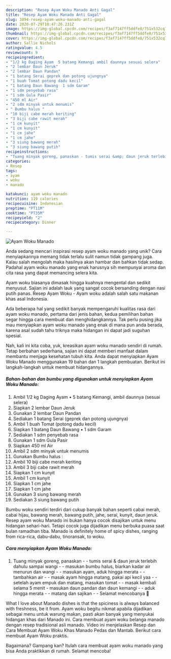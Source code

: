 ```yaml
---
description: "Resep Ayam Woku Manado Anti Gagal"
title: "Resep Ayam Woku Manado Anti Gagal"
slug: 3894-resep-ayam-woku-manado-anti-gagal
date: 2020-07-29T10:47:26.231Z
image: https://img-global.cpcdn.com/recipes/f3af7147ff5ddfe8/751x532cq70/ayam-woku-manado-foto-resep-utama.jpg
thumbnail: https://img-global.cpcdn.com/recipes/f3af7147ff5ddfe8/751x532cq70/ayam-woku-manado-foto-resep-utama.jpg
cover: https://img-global.cpcdn.com/recipes/f3af7147ff5ddfe8/751x532cq70/ayam-woku-manado-foto-resep-utama.jpg
author: Sallie Nichols
ratingvalue: 4.5
reviewcount: 9
recipeingredient:
- "1/2 kg Daging Ayam  5 batang Kemangi ambil daunnya sesuai selera"
- "2 lembar Daun Jeruk"
- "2 lembar Daun Pandan"
- "1 batang Serai geprek dan potong ujungnya"
- "1 buah Tomat potong dadu kecil"
- "1 batang Daun Bawang  1 sdm Garam"
- "1 sdm penyebab rasa"
- "1 sdm Gula Pasir"
- "450 ml Air"
- "2 sdm minyak untuk menumis"
- " Bumbu halus "
- "10 biji cabe merah keriting"
- "3 biji cabe rawit merah"
- "1 cm kunyit"
- "1 cm kunyit"
- "1 cm jahe"
- "1 cm jahe"
- "3 siung bawang merah"
- "3 siung bawang putih"
recipeinstructions:
- "Tuang minyak goreng, panaskan - tumis serai &amp; daun jeruk terlebih dahulu sampai wangi - masukan bumbu halus, biarkan kadar air menurun dan wangi - masukan ayam, aduk hingga merata - tambahkan air - masak ayam hingga matang, pakai api kecil yaa - setelah ayam empuk dan matang, masukan tomat - masak kembali selama 5 menit - masukan daun pandan dan daun kemangi - aduk hingga merata - matang dan sajikan  Selamat mencobanya 🤩"
categories:
- Resep
tags:
- ayam
- woku
- manado

katakunci: ayam woku manado 
nutrition: 119 calories
recipecuisine: Indonesian
preptime: "PT11M"
cooktime: "PT35M"
recipeyield: "2"
recipecategory: Dinner

---
```



![Ayam Woku Manado](https://img-global.cpcdn.com/recipes/f3af7147ff5ddfe8/751x532cq70/ayam-woku-manado-foto-resep-utama.jpg)

Anda sedang mencari inspirasi resep ayam woku manado yang unik? Cara menyiapkannya memang tidak terlalu sulit namun tidak gampang juga. Kalau salah mengolah maka hasilnya akan hambar dan bahkan tidak sedap. Padahal ayam woku manado yang enak harusnya sih mempunyai aroma dan cita rasa yang dapat memancing selera kita.

Ayam woku biasanya dimasak hingga kuahnya mengental dan sedikit menyusut. Sajian ini adalah lauk yang sangat cocok bersanding dengan nasi putih panas. Resep Ayam Woku - Ayam woku adalah salah satu makanan khas asal Indonesia.

Ada beberapa hal yang sedikit banyak mempengaruhi kualitas rasa dari ayam woku manado, pertama dari jenis bahan, kedua pemilihan bahan segar hingga cara membuat dan menghidangkannya. Tak perlu pusing jika mau menyiapkan ayam woku manado yang enak di mana pun anda berada, karena asal sudah tahu triknya maka hidangan ini dapat jadi suguhan spesial.


Nah, kali ini kita coba, yuk, kreasikan ayam woku manado sendiri di rumah. Tetap berbahan sederhana, sajian ini dapat memberi manfaat dalam membantu menjaga kesehatan tubuh kita. Anda dapat menyiapkan Ayam Woku Manado menggunakan 19 bahan dan 1 langkah pembuatan. Berikut ini langkah-langkah untuk membuat hidangannya.

<!--inarticleads1-->

##### Bahan-bahan dan bumbu yang digunakan untuk menyiapkan Ayam Woku Manado:

1. Ambil 1/2 kg Daging Ayam • 5 batang Kemangi, ambil daunnya (sesuai selera)
1. Siapkan 2 lembar Daun Jeruk
1. Gunakan 2 lembar Daun Pandan
1. Sediakan 1 batang Serai (geprek dan potong ujungnya)
1. Ambil 1 buah Tomat (potong dadu kecil)
1. Siapkan 1 batang Daun Bawang • 1 sdm Garam
1. Sediakan 1 sdm penyebab rasa
1. Gunakan 1 sdm Gula Pasir
1. Siapkan 450 ml Air
1. Ambil 2 sdm minyak untuk menumis
1. Gunakan  Bumbu halus :
1. Ambil 10 biji cabe merah keriting
1. Ambil 3 biji cabe rawit merah
1. Siapkan 1 cm kunyit
1. Ambil 1 cm kunyit
1. Siapkan 1 cm jahe
1. Siapkan 1 cm jahe
1. Gunakan 3 siung bawang merah
1. Sediakan 3 siung bawang putih


Bumbu woku sendiri terdiri dari cukup banyak bahan seperti cabai merah, cabai hijau, bawang merah, bawang putih, jahe, serai, kunyit, daun jeruk. Resep ayam woku Manado ini bukan hanya cocok disajikan untuk menu hidangan sehari-hari. Tetapi cocok juga dijadikan menu berbuka puasa saat bulan ramadhan tiba. Manado is definitely home of spicy dishes, ranging from rica-rica, dabu-dabu, tinoransak, to woku. 

<!--inarticleads2-->

##### Cara menyiapkan Ayam Woku Manado:

1. Tuang minyak goreng, panaskan - - tumis serai &amp; daun jeruk terlebih dahulu sampai wangi - - masukan bumbu halus, biarkan kadar air menurun dan wangi - - masukan ayam, aduk hingga merata - - tambahkan air - - masak ayam hingga matang, pakai api kecil yaa - - setelah ayam empuk dan matang, masukan tomat - - masak kembali selama 5 menit - masukan daun pandan dan daun kemangi - - aduk hingga merata - - matang dan sajikan -  - Selamat mencobanya 🤩


What I love about Manado dishes is that the spiciness is always balanced with freshness, be it from. Ayam woku begitu nikmat apabila dijadikan sebagai menu untuk warung makan, pasti akan banyak yang menyukai hidangan khas dari Manado ini. Cara membuat ayam woku belanga manado dengan resep tradisional asli manado. Video ini menjelaskan Resep dan Cara Membuat Ayam Woku Khas Manado Pedas dan Mantab. Berikut cara membuat Ayam Woku praktis. 

Bagaimana? Gampang kan? Itulah cara membuat ayam woku manado yang bisa Anda praktikkan di rumah. Selamat mencoba!

